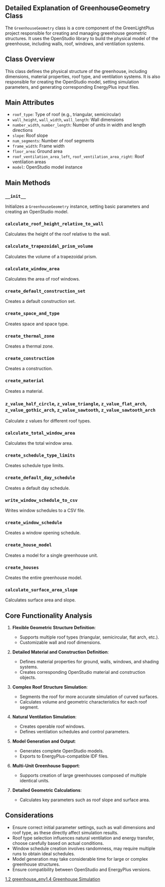 ## Detailed Explanation of GreenhouseGeometry Class

The `GreenhouseGeometry` class is a core component of the GreenLightPlus project responsible for creating and managing greenhouse geometric structures. It uses the OpenStudio library to build the physical model of the greenhouse, including walls, roof, windows, and ventilation systems.

## Class Overview[](#class-overview)

This class defines the physical structure of the greenhouse, including dimensions, material properties, roof type, and ventilation systems. It is also responsible for creating the OpenStudio model, setting simulation parameters, and generating corresponding EnergyPlus input files.

## Main Attributes[](#main-attributes)

+   `roof_type`: Type of roof (e.g., triangular, semicircular)
+   `wall_height`, `wall_width`, `wall_length`: Wall dimensions
+   `number_width`, `number_length`: Number of units in width and length directions
+   `slope`: Roof slope
+   `num_segments`: Number of roof segments
+   `frame_width`: Frame width
+   `floor_area`: Ground area
+   `roof_ventilation_area_left`, `roof_ventilation_area_right`: Roof ventilation areas
+   `model`: OpenStudio model instance

## Main Methods[](#main-methods)

### `__init__`[](#__init__)

Initializes a `GreenhouseGeometry` instance, setting basic parameters and creating an OpenStudio model.

### `calculate_roof_height_relative_to_wall`[](#calculate_roof_height_relative_to_wall)

Calculates the height of the roof relative to the wall.

### `calculate_trapezoidal_prism_volume`[](#calculate_trapezoidal_prism_volume)

Calculates the volume of a trapezoidal prism.

### `calculate_window_area`[](#calculate_window_area)

Calculates the area of roof windows.

### `create_default_construction_set`[](#create_default_construction_set)

Creates a default construction set.

### `create_space_and_type`[](#create_space_and_type)

Creates space and space type.

### `create_thermal_zone`[](#create_thermal_zone)

Creates a thermal zone.

### `create_construction`[](#create_construction)

Creates a construction.

### `create_material`[](#create_material)

Creates a material.

### `z_value_half_circle`, `z_value_triangle`, `z_value_flat_arch`, `z_value_gothic_arch`, `z_value_sawtooth`, `z_value_sawtooth_arch`[](#z_value_half_circle-z_value_triangle-z_value_flat_arch-z_value_gothic_arch-z_value_sawtooth-z_value_sawtooth_arch)

Calculate z values for different roof types.

### `calculate_total_window_area`[](#calculate_total_window_area)

Calculates the total window area.

### `create_schedule_type_limits`[](#create_schedule_type_limits)

Creates schedule type limits.

### `create_default_day_schedule`[](#create_default_day_schedule)

Creates a default day schedule.

### `write_window_schedule_to_csv`[](#write_window_schedule_to_csv)

Writes window schedules to a CSV file.

### `create_window_schedule`[](#create_window_schedule)

Creates a window opening schedule.

### `create_house_model`[](#create_house_model)

Creates a model for a single greenhouse unit.

### `create_houses`[](#create_houses)

Creates the entire greenhouse model.

### `calculate_surface_area_slope`[](#calculate_surface_area_slope)

Calculates surface area and slope.

## Core Functionality Analysis[](#core-functionality-analysis)

1.  **Flexible Geometric Structure Definition**:
    
    +   Supports multiple roof types (triangular, semicircular, flat arch, etc.).
    +   Customizable wall and roof dimensions.
2.  **Detailed Material and Construction Definition**:
    
    +   Defines material properties for ground, walls, windows, and shading systems.
    +   Creates corresponding OpenStudio material and construction objects.
3.  **Complex Roof Structure Simulation**:
    
    +   Segments the roof for more accurate simulation of curved surfaces.
    +   Calculates volume and geometric characteristics for each roof segment.
4.  **Natural Ventilation Simulation**:
    
    +   Creates operable roof windows.
    +   Defines ventilation schedules and control parameters.
5.  **Model Generation and Output**:
    
    +   Generates complete OpenStudio models.
    +   Exports to EnergyPlus-compatible IDF files.
6.  **Multi-Unit Greenhouse Support**:
    
    +   Supports creation of large greenhouses composed of multiple identical units.
7.  **Detailed Geometric Calculations**:
    
    +   Calculates key parameters such as roof slope and surface area.

## Considerations[](#considerations)

+   Ensure correct initial parameter settings, such as wall dimensions and roof type, as these directly affect simulation results.
+   Roof type selection influences natural ventilation and energy transfer, choose carefully based on actual conditions.
+   Window schedule creation involves randomness, may require multiple runs to obtain ideal schedules.
+   Model generation may take considerable time for large or complex greenhouse structures.
+   Ensure compatibility between OpenStudio and EnergyPlus versions.

[1.2 greenhouse\_env](https://botanicbyte.com/Code_Structure/core/greenhouse_env "1.2 greenhouse_env")[1.4 Greenhouse Simulation](https://botanicbyte.com/Code_Structure/core/greenlight_energyplus_simulation "1.4 Greenhouse Simulation")